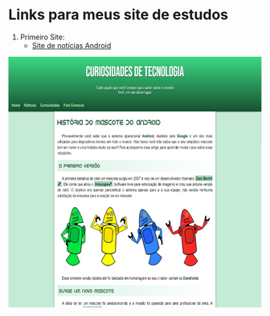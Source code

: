 # Links para meus site de estudos

1. Primeiro Site: 
    - <a href="https://ahmadbr.github.io/html-css/Desafios/desafio010/index.html"> Site de notícias Android </a>

<img src="https://github.com/AhmadBR/html-css/blob/main/readme/meu-site.png" alt="primeiro site" width="800" height="500"/>


